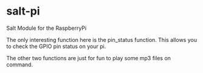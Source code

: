 salt-pi
=======

Salt Module for the RaspberryPi

The only interesting function here is the pin_status function. This allows you
to check the GPIO pin status on your pi.

The other two functions are just for fun to play some mp3 files on command.
